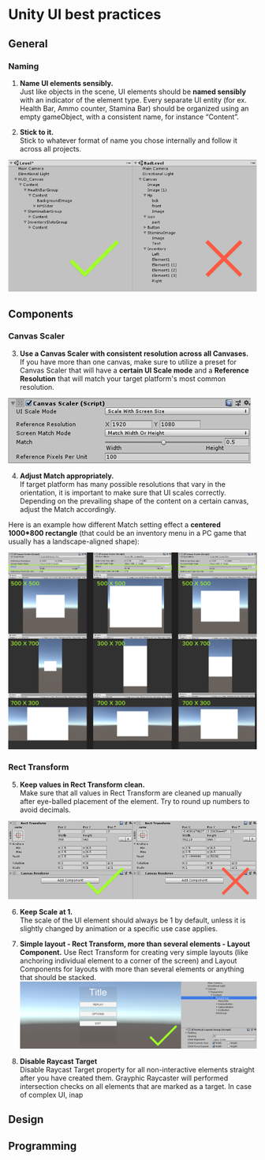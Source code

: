 
# Unity UI best practices
## General
### Naming
1. __Name UI elements sensibly.__ </br>
Just like objects in the scene, UI elements should be **named sensibly** with an indicator of the element type.
Every separate UI entity (for ex. Health Bar, Ammo counter, Stamina Bar) should be organized using an empty gameObject, with a consistent name, for instance “Content”.

2. __Stick to it.__</br>
Stick to whatever format of name you chose internally and follow it across all projects.

![Alt](element_naming.png)
## Components
### Canvas Scaler
3. **Use a Canvas Scaler with consistent resolution across all Canvases.** </br>
If you have more than one canvas, make sure to utilize a preset for Canvas Scaler that will have a **certain UI Scale mode** and a **Reference Resolution** that will match your target platform's most common resolution.  

![Alt](canvas_scaler.png)


4. **Adjust Match appropriately.**</br>
If target platform has many possible resolutions that vary in the orientation, it is important to make sure that UI scales correctly. Depending on the prevailing shape of the content on a certain canvas, adjust the Match accordingly. 

Here is an example how different Match setting effect a **centered 1000*800 rectangle** (that could be an inventory menu in a PC game that usually has a landscape-aligned shape):

![Alt](match_example.png)

### Rect Transform
5. **Keep values in Rect Transform clean.**</br>
Make sure that all values in Rect Transform are cleaned up manually after eye-balled placement of the element. Try to round up numbers to avoid decimals.

![Alt](rect_transform.png)

6. **Keep Scale at 1.** </br>
The scale of the UI element should always be 1 by default, unless it is slightly changed by animation or a specific use case applies.

7. **Simple layout - Rect Transform, more than several elements - Layout Component.**
Use Rect Transform for creating very simple layouts (like anchoring individual element to a corner of the screen) and Layout Components for layouts with more than several elements or anything that should be stacked.
![Alt](layout_component.png)

8. **Disable Raycast Target** </br>
Disable Raycast Target property for all non-interactive elements straight after you have created them. Grayphic Raycaster will performed intersection checks on all elements that are marked as a target. In case of complex UI, inap
## Design
## Programming

<!--stackedit_data:
eyJoaXN0b3J5IjpbMTUxOTgwMzg5OCwyMDI4NTE3ODk1LDIwNT
I4MDMzNiwtNjY0NDA3MzQ3LDIwMjc1MTAzMTgsODEzNDc5MDU2
LDIxMjM2MDMxMjMsMTA0NTk1Nzg2OSwtOTgxNTYzMjUyLDg5Nz
IwODQ2NywtMTUyMjExNjczOCwtMTYzMjMxMDM2LC0xMDIyOTAy
NTQ4LDE1NDA3NjgyNzEsNzc2MTc2NjI3LDI5OTg3MTAzMCwtMj
AyOTc3ODc1MiwxNTU3MzM0MjM1LDkwODc3NTg3OSwtMTc4MzIy
NjYwOV19
-->
